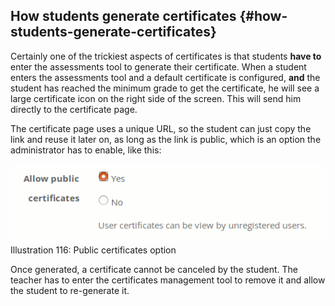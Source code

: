 ## How students generate certificates {#how-students-generate-certificates}

Certainly one of the trickiest aspects of certificates is that students **have to** enter the assessments tool to generate their certificate. When a student enters the assessments tool and a default certificate is configured, **and** the student has reached the minimum grade to get the certificate, he will see a large certificate icon on the right side of the screen. This will send him directly to the certificate page.

The certificate page uses a unique URL, so the student can just copy the link and reuse it later on, as long as the link is public, which is an option the administrator has to enable, like this:

![](../assets/image12.png)Illustration 116: Public certificates option

Once generated, a certificate cannot be canceled by the student. The teacher has to enter the certificates management tool to remove it and allow the student to re-generate it.